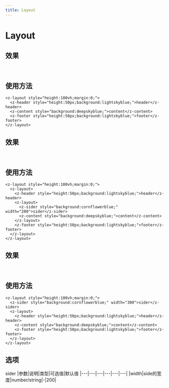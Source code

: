 ```yaml
---
title: Layout
---
```

# Layout

## 效果
<br/>
<ClientOnly>
  <layout-demo></layout-demo>
</ClientOnly>

## 使用方法
```vue
<z-layout style="height:100vh;margin:0;">
  <z-header style="height:50px;background:lightskyblue;">header</z-header>
  <z-content style="background:deepskyblue;">content</z-content>
  <z-footer style="height:50px;background:lightskyblue;">footer</z-footer>
</z-layout>   
```

## 效果
<br/>
<ClientOnly>
  <gride-demo2></gride-demo2>
</ClientOnly>

## 使用方法
```vue
<z-layout style="height:100vh;margin:0;">
  <z-layout>
    <z-header style="height:50px;background:lightskyblue;">header</z-header>
    <z-layout>
      <z-sider style="background:cornflowerblue;" width="200">sider</z-sider>
      <z-content style="background:deepskyblue;">content</z-content>
    </z-layout>
    <z-footer style="height:50px;background:lightskyblue;">footer</z-footer>
  </z-layout>
</z-layout> 
```
## 效果
<br/>
<ClientOnly>
  <gride-demo3></gride-demo3>
</ClientOnly>

## 使用方法
```vue
<z-layout style="height:100vh;margin:0;">
  <z-sider style="background:cornflowerblue;" width="300">sider</z-sider>
  <z-layout>
    <z-header style="height:50px;background:lightskyblue;">header</z-header>
    <z-content style="background:deepskyblue;">content</z-content>
    <z-footer style="height:50px;background:lightskyblue;">footer</z-footer>
  </z-layout>
</z-layout> 
```
## 选项
sider
|参数|说明|类型|可选值|默认值
|---|---|---|---|---|---|
|width|side的宽度|number/string|-|200|